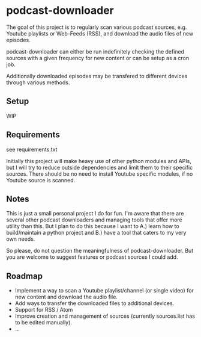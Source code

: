 # podcast-downloader

The goal of this project is to regularly scan various podcast sources, e.g. Youtube playlists or Web-Feeds (RSS),
and download the audio files of new episodes. 

podcast-downloader can either be run indefinitely checking the defined sources with a given frequency 
for new content or can be setup as a cron job.

Additionally downloaded episodes may be transfered to different devices through various methods.

## Setup

WIP

## Requirements

see requirements.txt

Initially this project will make heavy use of other python modules and APIs, but I will try to reduce outside dependencies
and limit them to their specific sources. 
There should be no need to install Youtube specific modules, if no Youtube source is scanned.



## Notes

This is just a small personal project I do for fun. I'm aware that there are several other podcast downloaders and managing tools 
that offer more utility than this.
But I plan to do this because I want to A.) learn how to build/maintain a python project and B.) have a tool 
that caters to my very own needs.

So please, do not question the meaningfulness of podcast-downloader. But you are welcome to suggest features or podcast
sources I could add.

## Roadmap

 - Implement a way to scan a Youtube playlist/channel (or single video) for new content and download the audio file.
 - Add ways to transfer the downloaded files to additional devices.
 - Support for RSS / Atom
 - Improve creation and management of sources (currently sources.list has to be edited manually).
 - ...
